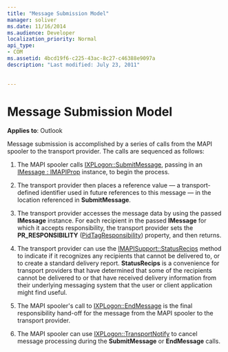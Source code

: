 ```yaml
---
title: "Message Submission Model"
manager: soliver
ms.date: 11/16/2014
ms.audience: Developer
localization_priority: Normal
api_type:
- COM
ms.assetid: 4bcd19f6-c225-43ac-8c27-c46388e9097a
description: "Last modified: July 23, 2011"
 
 
---
```


# Message Submission Model

  
  
**Applies to**: Outlook 
  
Message submission is accomplished by a series of calls from the MAPI spooler to the transport provider. The calls are sequenced as follows:
  
1. The MAPI spooler calls [IXPLogon::SubmitMessage](ixplogon-submitmessage.md), passing in an [IMessage : IMAPIProp](imessageimapiprop.md) instance, to begin the process. 
    
2. The transport provider then places a reference value — a transport-defined identifier used in future references to this message — in the location referenced in **SubmitMessage**.
    
3. The transport provider accesses the message data by using the passed **IMessage** instance. For each recipient in the passed **IMessage** for which it accepts responsibility, the transport provider sets the **PR_RESPONSIBILITY** ([PidTagResponsibility](pidtagresponsibility-canonical-property.md)) property, and then returns.
    
4. The transport provider can use the [IMAPISupport::StatusRecips](imapisupport-statusrecips.md) method to indicate if it recognizes any recipients that cannot be delivered to, or to create a standard delivery report. **StatusRecips** is a convenience for transport providers that have determined that some of the recipients cannot be delivered to or that have received delivery information from their underlying messaging system that the user or client application might find useful. 
    
5. The MAPI spooler's call to [IXPLogon::EndMessage](ixplogon-endmessage.md) is the final responsibility hand-off for the message from the MAPI spooler to the transport provider. 
    
6. The MAPI spooler can use [IXPLogon::TransportNotify](ixplogon-transportnotify.md) to cancel message processing during the **SubmitMessage** or **EndMessage** calls. 
    

